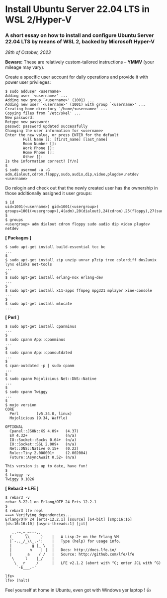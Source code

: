 # Install Ubuntu Server 22.04 LTS in WSL 2/Hyper-V

### A short essay on how to install and configure Ubuntu Server 22.04 LTS by means of WSL 2, backed by Microsoft Hyper-V

*28th of October, 2023*

**Beware:** These are relatively custom-tailored instructions &ndash; **YMMV** (your mileage may vary).

Create a specific user account for daily operations and provide it with power user privileges:

```
$ sudo adduser <username>
Adding user `<username>' ...
Adding new group `<username>' (1001) ...
Adding new user `<username>' (1001) with group `<username>' ...
Creating home directory `/home/<username>' ...
Copying files from `/etc/skel' ...
New password:
Retype new password:
passwd: password updated successfully
Changing the user information for <username>
Enter the new value, or press ENTER for the default
        Full Name []: [first_name] [last_name]
        Room Number []:
        Work Phone []:
        Home Phone []:
        Other []:
Is the information correct? [Y/n]
$
$ sudo usermod -a -G adm,dialout,cdrom,floppy,sudo,audio,dip,video,plugdev,netdev <username>
```

Do relogin and check out that the newly created user has the ownership in those additionally assigned it user groups:

```
$ id
uid=1001(<username>) gid=1001(<usergroup>) groups=1001(<usergroup>),4(adm),20(dialout),24(cdrom),25(floppy),27(sudo),29(audio),30(dip),44(video),46(plugdev),116(netdev)
$
$ groups
<usergroup> adm dialout cdrom floppy sudo audio dip video plugdev netdev
```

**[ Packages ]**

```
$ sudo apt-get install build-essential tcc bc
...
$
$ sudo apt-get install zip unzip unrar p7zip tree colordiff dos2unix lynx elinks net-tools
...
$
$ sudo apt-get install erlang-nox erlang-dev
...
$
$ sudo apt-get install x11-apps ffmpeg mpg321 mplayer xine-console
...
$
$ sudo apt-get install mlocate
...
```

**[ Perl ]**

```
$ sudo apt-get install cpanminus
...
$
$ sudo cpanm App::cpanminus
...
$
$ sudo cpanm App::cpanoutdated
...
$
$ cpan-outdated -p | sudo cpanm
...
$
$ sudo cpanm Mojolicious Net::DNS::Native
...
$
$ sudo cpanm Twiggy
...
$
$ mojo version
CORE
  Perl        (v5.34.0, linux)
  Mojolicious (9.34, Waffle)

OPTIONAL
  Cpanel::JSON::XS 4.09+   (4.37)
  EV 4.32+                 (n/a)
  IO::Socket::Socks 0.64+  (n/a)
  IO::Socket::SSL 2.009+   (n/a)
  Net::DNS::Native 0.15+   (0.22)
  Role::Tiny 2.000001+     (2.002004)
  Future::AsyncAwait 0.52+ (n/a)

This version is up to date, have fun!
$
$ twiggy -v
Twiggy 0.1026
```

**[ Rebar3 + LFE ]**

```
$ rebar3 -v
rebar 3.22.1 on Erlang/OTP 24 Erts 12.2.1
$
$ rebar3 lfe repl
===> Verifying dependencies...
Erlang/OTP 24 [erts-12.2.1] [source] [64-bit] [smp:16:16] [ds:16:16:10] [async-threads:1] [jit]

   ..-~.~_~---..
  (      \\     )    |   A Lisp-2+ on the Erlang VM
  |`-.._/_\\_.-':    |   Type (help) for usage info.
  |         g |_ \   |
  |        n    | |  |   Docs: http://docs.lfe.io/
  |       a    / /   |   Source: http://github.com/lfe/lfe
   \     l    |_/    |
    \   r     /      |   LFE v2.1.2 (abort with ^C; enter JCL with ^G)
     `-E___.-'

lfe>
lfe> (halt)
```

Feel yourself at home in Ubuntu, even got with Windows yer laptop ! :+1:
